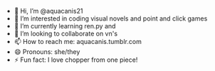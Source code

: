 - 👋 Hi, I’m @aquacanis21
- 👀 I’m interested in coding visual novels and point and click games
- 🌱 I’m currently learning ren.py and 
- 💞️ I’m looking to collaborate on vn's 
- 📫 How to reach me: aquacanis.tumblr.com
- 😄 Pronouns: she/they
- ⚡ Fun fact: I love chopper from one piece!

<!---
aquacanis21/aquacanis21 is a ✨ special ✨ repository because its `README.md` (this file) appears on your GitHub profile.
You can click the Preview link to take a look at your changes.
--->
